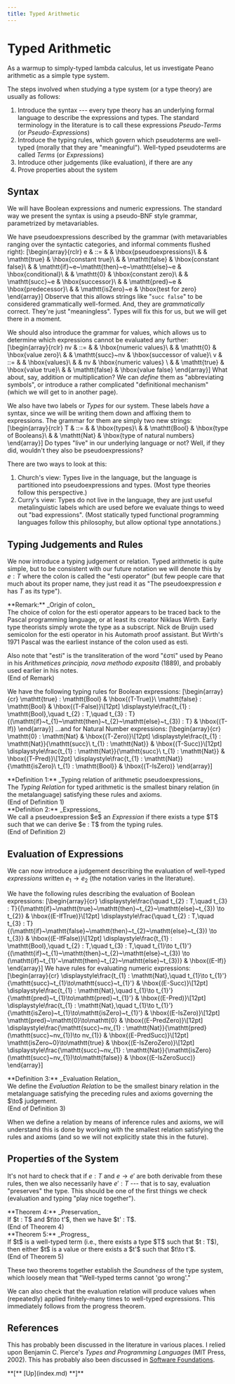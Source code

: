 ```yaml
---
title: Typed Arithmetic
---
```


# Typed Arithmetic

As a warmup to simply-typed lambda calculus, let us investigate Peano
arithmetic as a simple type system.

The steps involved when studying a type system (or a type theory) are
usually as follows:
1. Introduce the syntax --- every type theory has an underlying formal
   language to describe the expressions and types. The standard
   terminology in the literature is to call these expressions
   <dfn>Pseudo-Terms</dfn> (or _Pseudo-Expressions_)
2. Introduce the typing rules, which govern which pseudoterms are
   well-typed (morally that they are "meaningful"). Well-typed
   pseudoterms are called <dfn>Terms</dfn> (or _Expressions_)
3. Introduce other judgements (like evaluation), if there are any
4. Prove properties about the system

## Syntax

We will have Boolean expressions and numeric expressions. The standard
way we present the syntax is using a pseudo-BNF style grammar,
parametrized by metavariables.

We have pseudoexpressions described by the grammar (with metavariables
ranging over the syntactic categories, and informal comments flushed right):
\[\begin{array}{rclr}
e & ::= & & \hbox{pseudoexpressions}\\
& & \mathtt{true} & \hbox{constant true}\\
& & \mathtt{false} & \hbox{constant false}\\
& & \mathtt{if}~e~\mathtt{then}~e~\mathtt{else}~e & \hbox{conditional}\\
& & \mathtt{0} & \hbox{constant zero}\\
& & \mathtt{succ}~e & \hbox{successor}\\
& & \mathtt{pred}~e & \hbox{predecessor}\\
& & \mathtt{isZero}~e & \hbox{test for zero}
\end{array}\]
Observe that this allows strings like "`succ false`" to be considered
grammatically well-formed. And, they are _grammatically_
correct. They're just "meaningless". Types will fix this for us, but
we will get there in a moment.

We should also introduce the grammar for values, which allows us to
determine which expressions cannot be evaluated any further:
\[\begin{array}{rclr}
nv & ::= & & \hbox{numeric values}\\
& & \mathtt{0} & \hbox{value zero}\\
& & \mathtt{succ}~nv & \hbox{successor of value}\\
v & ::= & & \hbox{values}\\
& & nv & \hbox{numeric values} \\
& & \mathtt{true} & \hbox{value true}\\
& & \mathtt{false} & \hbox{value false}
\end{array}\]
What about, say, addition or multiplication? We can _define_ them as
"abbreviating symbols", or introduce a rather complicated
"definitional mechanism" (which we will get to in another page).

We also have two labels or <dfn>Types</dfn> for our system. These
labels _have_ a syntax, since we will be writing them down and
affixing them to expressions. The grammar for them are simply two new strings:
\[\begin{array}{rclr}
T & ::= & & \hbox{types}\\
& & \mathtt{Bool} & \hbox{type of Booleans}\\
& & \mathtt{Nat} & \hbox{type of natural numbers}
\end{array}\]
Do types "live" in our underlying language or not? Well, if they did,
wouldn't they also be pseudoexpressions?

There are two ways to look at this:
1. Church's view: Types live in the language, but the language is
   partitioned into pseudoexpressions and types. (Most type theories
   follow this perspective.)
2. Curry's view: Types do not live in the language, they are just
   useful metalinguistic labels which are used before we evaluate
   things to weed out "bad expressions". (Most statically typed
   functional programming languages follow this philosophy, but allow
   optional type annotations.)

## Typing Judgements and Rules

We now introduce a typing judgement or relation. Typed arithmetic is
quite simple, but to be consistent with our future notation we will
denote this by $e : T$ where the colon is called the "esti
operator" (but few people care that much about its proper name, they
just read it as "The pseudoexpression $e$ has $T$ as its type").

<div class="proclaim remark">
**Remark:** _Origin of colon_<br>
The choice of colon for the esti operator appears to be traced back to
the Pascal programming language, or at least its creator Niklaus
Wirth. Early type theorists simply wrote the type as a subscript. Nick
de Bruijn used semicolon for the esti operator in his Automath proof
assistant. But Wirth's 1971 Pascal was the earliest instance of the
colon used as esti.

Also note that "esti" is the transliteration of the word "ἐστί" used by Peano in his <cite class="book">Arithmetices principia, nova methodo exposita</cite>
(1889), and probably used earlier in his notes.
<br>(End of Remark)
</div>

We have the following typing rules for Boolean expressions:
\[\begin{array}{cr}
\mathtt{true} : \mathtt{Bool} & \hbox{(T-True)}\\
\mathtt{false} : \mathtt{Bool} & \hbox{(T-False)}\\[12pt]
\displaystyle\frac{t_{1} : \mathtt{Bool},\quad t_{2} : T,\quad t_{3} : T}{(\mathtt{if}~t_{1}~\mathtt{then}~t_{2}~\mathtt{else}~t_{3}) : T} & \hbox{(T-If)}
\end{array}\]
...and for Natural Number expressions:
\[\begin{array}{cr}
\mathtt{0} : \mathtt{Nat} & \hbox{(T-Zero)}\\[12pt]
\displaystyle\frac{t_{1} : \mathtt{Nat}}{\mathtt{succ}\ t_{1} : \mathtt{Nat}} & \hbox{(T-Succ)}\\[12pt]
\displaystyle\frac{t_{1} : \mathtt{Nat}}{\mathtt{succ}\ t_{1} : \mathtt{Nat}} & \hbox{(T-Pred)}\\[12pt]
\displaystyle\frac{t_{1} : \mathtt{Nat}}{\mathtt{isZero}\ t_{1} : \mathtt{Bool}} & \hbox{(T-IsZero)}
\end{array}\]

<div class="proclaim definition">
**Definition 1:** _Typing relation of arithmetic pseudoexpressions_<br>
The <dfn>Typing Relation</dfn> for typed arithmetic is the smallest
binary relation (in the metalanguage) satisfying these rules and axioms.
<br>(End of Definition 1)
</div>

<div class="proclaim definition">
**Definition 2:** _Expressions_<br>
We call a pseudoexpression $e$ an <dfn>Expression</dfn> if there
exists a type $T$ such that we can derive $e : T$ from the typing rules.
<br>(End of Definition 2)
</div>

## Evaluation of Expressions

We can now introduce a judgement describing the evaluation of
well-typed _expressions_ written $e_{1}\to e_{2}$ (the notation varies
in the literature).

We have the following rules describing the evaluation of Boolean expressions:
\[\begin{array}{cr}
\displaystyle\frac{\quad t_{2} : T,\quad t_{3} : T}{(\mathtt{if}~\mathtt{true}~\mathtt{then}~t_{2}~\mathtt{else}~t_{3}) \to t_{2}} & \hbox{(E-IfTrue)}\\[12pt]
\displaystyle\frac{\quad t_{2} : T,\quad t_{3} : T}{(\mathtt{if}~\mathtt{false}~\mathtt{then}~t_{2}~\mathtt{else}~t_{3}) \to t_{3}} & \hbox{(E-IfFalse)}\\[12pt]
\displaystyle\frac{t_{1} : \mathtt{Bool},\quad t_{2} : T,\quad t_{3} : T,\quad t_{1}\to t_{1}'}{(\mathtt{if}~t_{1}~\mathtt{then}~t_{2}~\mathtt{else}~t_{3}) \to (\mathtt{if}~t_{1}'~\mathtt{then}~t_{2}~\mathtt{else}~t_{3})} & \hbox{(E-If)}
\end{array}\]
We have rules for evaluating numeric expressions:
\[\begin{array}{cr}
\displaystyle\frac{t_{1} : \mathtt{Nat},\quad t_{1}\to t_{1}'}{\mathtt{succ}~t_{1}\to\mathtt{succ}~t_{1}'} & \hbox{(E-Succ)}\\[12pt]
\displaystyle\frac{t_{1} : \mathtt{Nat},\quad t_{1}\to t_{1}'}{\mathtt{pred}~t_{1}\to\mathtt{pred}~t_{1}'} & \hbox{(E-Pred)}\\[12pt]
\displaystyle\frac{t_{1} : \mathtt{Nat},\quad t_{1}\to t_{1}'}{\mathtt{isZero}~t_{1}\to\mathtt{isZero}~t_{1}'} & \hbox{(E-IsZero)}\\[12pt]
\mathtt{pred}~\mathtt{0}\to\mathtt{0} & \hbox{(E-PredZero)}\\[12pt]
\displaystyle\frac{\mathtt{succ}~nv_{1} : \mathtt{Nat}}{\mathtt{pred}(\mathtt{succ}~nv_{1})\to nv_{1}} & \hbox{(E-PredSucc)}\\[12pt]
\mathtt{isZero~0}\to\mathtt{true} & \hbox{(E-IsZeroZero)}\\[12pt]
\displaystyle\frac{\mathtt{succ}~nv_{1} : \mathtt{Nat}}{\mathtt{isZero}(\mathtt{succ}~nv_{1})\to\mathtt{false}} & \hbox{(E-IsZeroSucc)}
\end{array}\]

<div class="proclaim definition">
**Definition 3:** _Evaluation Relation_<br>
We define the <dfn>Evaluation Relation</dfn> to be the smallest binary
relation in the metalanguage satisfying the preceding rules and axioms
governing the $\to$ judgement.
<br>(End of Definition 3)
</div>

When we define a relation by means of inference rules and axioms, we
will understand this is done by working with the smallest relation
satisfying the rules and axioms (and so we will not explicitly state
this in the future).

## Properties of the System

It's not hard to check that if $e : T$ and $e\to e'$ are both
derivable from these rules, then we also necessarily have $e' : T$ ---
that is to say, evaluation "preserves" the type. This should be one of
the first things we check (evaluation and typing "play nice together").

<div class="proclaim theorem">
**Theorem 4:** _Preservation_<br>
If $t : T$ and $t\to t'$, then we have $t' : T$.
<br>(End of Theorem 4)
</div>

<div class="proclaim theorem">
**Theorem 5:** _Progress_<br>
If $t$ is a well-typed term (i.e., there exists a type $T$ such that
$t : T$), then either $t$ is a value or there exists a $t'$ such that
$t\to t'$.
<br>(End of Theorem 5)
</div>

These two theorems together establish the <dfn>Soundness</dfn> of the
type system, which loosely mean that "Well-typed terms cannot 'go wrong'."

We can also check that the evaluation relation will produce values
when (repeatedly) applied finitely-many times to well-typed expressions.
This immediately follows from the progress theorem.

## References

This has probably been discussed in the literature in various
places. I relied upon Benjamin C. Pierce's <cite class="book">Types
and Programming Languages</cite> (MIT Press, 2002).
This has probably also been discussed in [Software Foundations](https://softwarefoundations.cis.upenn.edu/).

<footer>
**[** [Up](index.md) **]**
</footer>